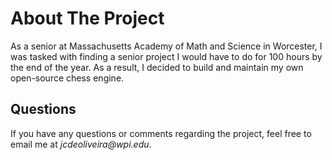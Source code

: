 # About The Project
As a senior at Massachusetts Academy of Math and Science in Worcester, I was tasked with finding a senior project I would have to do for 100 hours by the end of the year. As a result, I decided to build and maintain my own open-source chess engine.  

## Questions
If you have any questions or comments regarding the project, feel free to email me at _jcdeoliveira@wpi.edu_.   
